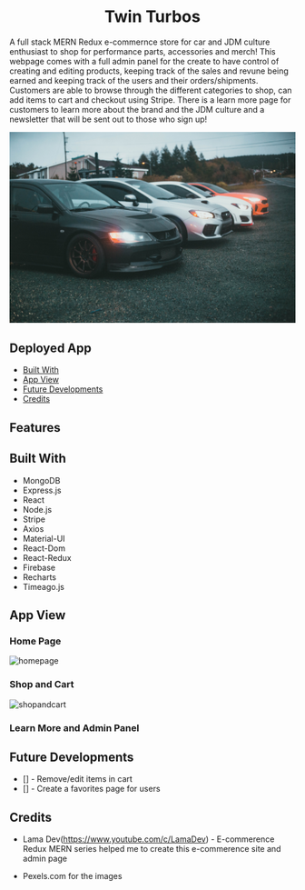 # <h1 align='center'>Twin Turbos</h1>

A full stack MERN Redux e-commernce store for car and JDM culture enthusiast to shop for performance parts, accessories and merch! This webpage comes with a full admin panel for the create to have control
of creating and editing products, keeping track of the sales and revune being earned and keeping track of the users and their orders/shipments. Customers are able to browse through the different categories to shop, can add items to cart and checkout using Stripe. There is a learn more page for customers to learn more about the brand and the JDM culture and a newsletter that will be sent out to 
those who sign up! 

![jdm](/client/src/assets/images/jdmcrew.jpg)

## Deployed App


- [Built With](#built-with)
- [App View](#app-view)
- [Future Developments](#future-developments)
- [Credits](#credits)


## Features

## Built With
- MongoDB
- Express.js
- React
- Node.js
- Stripe
- Axios
- Material-UI
- React-Dom 
- React-Redux
- Firebase
- Recharts
- Timeago.js


## App View
### Home Page
![homepage](/client/src/assets/images/homepage.gif)

### Shop and Cart
![shopandcart](/client/src/assets/images/shop.gif)

### Learn More and Admin Panel


## Future Developments
- [] - Remove/edit items in cart
- [] - Create a favorites page for users 

## Credits

- Lama Dev(https://www.youtube.com/c/LamaDev) - E-commerence Redux MERN series helped me to create this e-commerence site and admin page 

- Pexels.com for the images 
